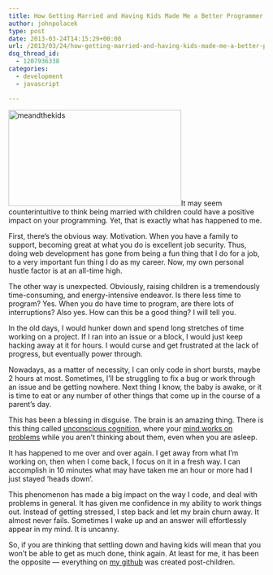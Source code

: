 ```yaml
---
title: How Getting Married and Having Kids Made Me a Better Programmer
author: johnpolacek
type: post
date: 2013-03-24T14:15:29+00:00
url: /2013/03/24/how-getting-married-and-having-kids-made-me-a-better-programmer/
dsq_thread_id:
  - 1207936338
categories:
  - development
  - javascript

---
```


<a href="http://johnpolacek.com/wp-content/uploads/2013/03/meandthekids.jpg" rel="lightbox[1188]"><img src="/img/blog/2013/03/meandthekids.jpg" alt="meandthekids" width="340" height="189" class="alignleft size-full wp-image-1206" srcset="http://johnpolacek.com/wp-content/uploads/2013/03/meandthekids.jpg 340w, http://johnpolacek.com/wp-content/uploads/2013/03/meandthekids-300x166.jpg 300w" sizes="(max-width: 340px) 100vw, 340px" /></a>It may seem counterintuitive to think being married with children could have a positive impact on your programming. Yet, that is exactly what has happened to me.

First, there’s the obvious way. Motivation. When you have a family to support, becoming great at what you do is excellent job security. Thus, doing web development has gone from being a fun thing that I do for a job, to a very important fun thing I do as my career. Now, my own personal hustle factor is at an all-time high.

The other way is unexpected. Obviously, raising children is a tremendously time-consuming, and energy-intensive endeavor. Is there less time to program? Yes. When you do have time to program, are there lots of interruptions? Also yes. How can this be a good thing? I will tell you.

In the old days, I would hunker down and spend long stretches of time working on a project. If I ran into an issue or a block, I would just keep hacking away at it for hours. I would curse and get frustrated at the lack of progress, but eventually power through.

Nowadays, as a matter of necessity, I can only code in short bursts, maybe 2 hours at most. Sometimes, I’ll be struggling to fix a bug or work through an issue and be getting nowhere. Next thing I know, the baby is awake, or it is time to eat or any number of other things that come up in the course of a parent’s day. 

This has been a blessing in disguise. The brain is an amazing thing. There is this thing called [unconscious cognition][1], where your [mind works on problems][2] while you aren’t thinking about them, even when you are asleep.

It has happened to me over and over again. I get away from what I’m working on, then when I come back, I focus on it in a fresh way. I can accomplish in 10 minutes what may have taken me an hour or more had I just stayed ‘heads down’. 

This phenomenon has made a big impact on the way I code, and deal with problems in general. It has given me confidence in my ability to work things out. Instead of getting stressed, I step back and let my brain churn away. It almost never fails. Sometimes I wake up and an answer will effortlessly appear in my mind. It is uncanny.

So, if you are thinking that settling down and having kids will mean that you won’t be able to get as much done, think again. At least for me, it has been the opposite — everything on [my github][3] was created post-children.

 [1]: http://en.wikipedia.org/wiki/Unconscious_cognition
 [2]: http://www.sciencedaily.com/releases/2013/02/130213092305.htm
 [3]: https://github.com/johnpolacek